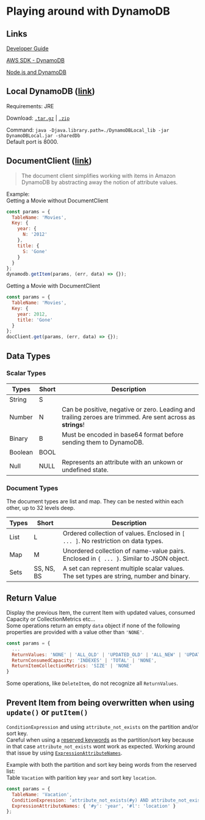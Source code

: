 # Playing around with DynamoDB

## Links

[Developer Guide](https://docs.aws.amazon.com/amazondynamodb/latest/developerguide/Introduction.html)

[AWS SDK - DynamoDB](https://docs.aws.amazon.com/AWSJavaScriptSDK/latest/AWS/DynamoDB.html)

[Node.js and DynamoDB](https://docs.aws.amazon.com/amazondynamodb/latest/developerguide/GettingStarted.NodeJs.html)

## Local DynamoDB ([link](https://docs.aws.amazon.com/amazondynamodb/latest/developerguide/DynamoDBLocal.html))

Requirements: JRE

Download: [`.tar.gz`](https://s3.eu-central-1.amazonaws.com/dynamodb-local-frankfurt/dynamodb_local_latest.tar.gz) | [`.zip`](https://s3.eu-central-1.amazonaws.com/dynamodb-local-frankfurt/dynamodb_local_latest.zip)

Command: `java -Djava.library.path=./DynamoDBLocal_lib -jar DynamoDBLocal.jar -sharedDb`  
Default port is 8000.

## DocumentClient ([link](https://docs.aws.amazon.com/AWSJavaScriptSDK/latest/AWS/DynamoDB/DocumentClient.html))

> The document client simplifies working with items in Amazon DynamoDB by abstracting away the notion of attribute values.

Example:  
Getting a Movie without DocumentClient

```js
const params = {
  TableName: 'Movies',
  Key: {
    year: {
      N: '2012'
    },
    title: {
      S: 'Gone'
    }
  }
};
dynamodb.getItem(params, (err, data) => {});
```

Getting a Movie with DocumentClient

```js
const params = {
  TableName: 'Movies',
  Key: {
    year: 2012,
    title: 'Gone'
  }
};
docClient.get(params, (err, data) => {});
```

## Data Types

### Scalar Types

| Types   | Short | Description                                                                                                 |
| ------- | ----- | ----------------------------------------------------------------------------------------------------------- |
| String  | S     |                                                                                                             |
| Number  | N     | Can be positive, negative or zero. Leading and trailing zeroes are trimmed. Are sent across as **strings**! |
| Binary  | B     | Must be encoded in base64 format before sending them to DynamoDB.                                           |
| Boolean | BOOL  |                                                                                                             |
| Null    | NULL  | Represents an attribute with an unkown or undefined state.                                                  |

### Document Types

The document types are list and map. They can be nested within each other, up to 32 levels deep.

| Types | Short      | Description                                                                              |
| ----- | ---------- | ---------------------------------------------------------------------------------------- |
| List  | L          | Ordered collection of values. Enclosed in `[ ... ]`. No restriction on data types.       |
| Map   | M          | Unordered collection of name-value pairs. Enclosed in `{ ... }`. Similar to JSON object. |
| Sets  | SS, NS, BS | A set can represent multiple scalar values. The set types are string, number and binary. |

## Return Value

Display the previous Item, the current Item with updated values, consumed Capacity or CollectionMetrics etc...  
Some operations return an empty `data` object if none of the following properties are provided with a value other than `'NONE'`.

```js
const params = {
  ...
  ReturnValues: 'NONE' | 'ALL_OLD' | 'UPDATED_OLD' | 'ALL_NEW' | 'UPDATED_NEW',
  ReturnConsumedCapacity: 'INDEXES' | 'TOTAL' | 'NONE',
  ReturnItemCollectionMetrics: 'SIZE' | 'NONE'
}
```

Some operations, like `DeleteItem`, do not recognize all `ReturnValues`.

## Prevent Item from being overwritten when using `update()` or `putItem()`

`ConditionExpression` and using `attribute_not_exists` on the partition and/or sort key.  
Careful when using a [reserved keywords](https://docs.aws.amazon.com/amazondynamodb/latest/developerguide/ReservedWords.html) as the partition/sort key because in that case `attribute_not_exists` wont work as expected. Working around that issue by using [`ExpressionAttributeNames`](https://docs.aws.amazon.com/amazondynamodb/latest/developerguide/Expressions.ExpressionAttributeNames.html).

Example with both the partition and sort key being words from the reserved list:  
Table `Vacation` with parition key `year` and sort key `location`.

```js
const params = {
  TableName: 'Vacation',
  ConditionExpression: 'attribute_not_exists(#y) AND attribute_not_exists(#l)',
  ExpressionAttributeNames: { '#y': 'year', '#l': 'location' }
};
```
